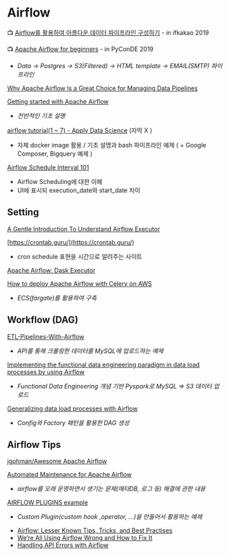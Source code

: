 # Airflow

📺 [Airflow를 활용하여 아름다운 데이터 파이프라인 구성하기](https://if.kakao.com/2019/program?sessionId=de3ff829-ac4c-4090-9ea1-046df55429a0) - in ifkakao 2019

📺 [Apache Airflow for beginners](https://www.youtube.com/watch?v=YWtfU0MQZ_4) - in PyConDE 2019  
  -  _Data -&gt; Postgres -&gt; S3\(Filtered\) -&gt; HTML template -&gt; EMAIL\(SMTP\) 파이프라인_

[Why Apache Airflow Is a Great Choice for Managing Data Pipelines](https://towardsdatascience.com/why-apache-airflow-is-a-great-choice-for-managing-data-pipelines-48effcce3e41)

[Getting started with Apache Airflow](https://towardsdatascience.com/getting-started-with-apache-airflow-df1aa77d7b1b)  
  -  _전반적인 기초 설명_

[airflow tutorial\(1 ~ 7\) - Apply Data Science](https://www.applydatascience.com/page2/) \(자막 X \)  
  -  자체 docker image 활용 / 기초 설명과 bash 파이프라인 예제 \( + Google Composer, Bigquery 예제 \)

[Airflow Schedule Interval 101](https://towardsdatascience.com/airflow-schedule-interval-101-bbdda31cc463)  
  -  Airflow Scheduling에 대한 이해  
  -  UI에 표시되 execution\_date와 start\_date 차이

## Setting

[A Gentle Introduction To Understand Airflow Executor](https://towardsdatascience.com/a-gentle-introduction-to-understand-airflow-executor-b4f2fee211b1)

[https://crontab.guru/](https://crontab.guru/)  
  - cron schedule 표현을  시간으로 알려주는 사이트 

[Apache Airflow: Dask Executor](https://medium.com/@bpleines5qa/apache-airflow-dask-executor-17eea5d26a8b)

[How to deploy Apache Airflow with Celery on AWS](https://towardsdatascience.com/how-to-deploy-apache-airflow-with-celery-on-aws-ce2518dbf631)  
  -  _ECS\(fargate\)를 활용하여 구축_

## Workflow \(DAG\)

[ETL-Pipelines-With-Airflow](http://michael-harmon.com/blog/AirflowETL.html#ETL-Pipelines-With-Airflow)  
  -  _API를 통해 크롤링한 데이터를 MySQL에 업로드하는 예제_

[Implementing the functional data engineering paradigm in data load processes by using Airflow](https://towardsdatascience.com/implementing-the-functional-data-engineering-paradigm-in-data-load-processes-by-using-airflow-61d3bae486b0)  
  -  _Functional Data Engineering 개념 기반 Pyspark로 MySQL =&gt; S3 데이터 업로드_

[Generalizing data load processes with Airflow](https://towardsdatascience.com/generalizing-data-load-processes-with-airflow-a4931788a61f)  
  -  _Config와 Factory 패턴을 활용한 DAG 생성_

## Airflow Tips

[jgohman/Awesome Apache Airflow](https://github.com/jghoman/awesome-apache-airflow)

[Automated Maintenance for Apache Airflow](https://blog.clairvoyantsoft.com/automated-maintenance-for-apache-airflow-8d844f32737d)  
  -  _airflow를 오래 운영하면서 생기는 문제\(메타DB, 로그 등\) 해결에 관한 내용_

[AIRFLOW PLUGINS example](https://adataguru.net/airflow-plugins/)  
  -  _Custom Plugin\(custom hook ,operator, ...\)을 만들어서 활용하는 예제_

* [Airflow: Lesser Known Tips, Tricks, and Best Practises](https://medium.com/datareply/airflow-lesser-known-tips-tricks-and-best-practises-cf4d4a90f8f) 
* [We’re All Using Airflow Wrong and How to Fix It](https://medium.com/bluecore-engineering/were-all-using-airflow-wrong-and-how-to-fix-it-a56f14cb0753) 
* [Handling API Errors with Airflow](https://medium.com/stashaway-engineering/handling-api-errors-with-airflow-79738868d663) 

